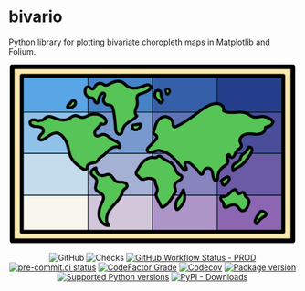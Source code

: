 # bivario
Python library for plotting bivariate choropleth maps in Matplotlib and Folium.

<p align="center">
  <img src="https://raw.githubusercontent.com/RaczeQ/bivario/main/images/bivario_logo.png" style="max-width: 500px;"><br/>
</p>

<p align="center">
    <img alt="GitHub" src="https://img.shields.io/github/license/raczeq/bivario?logo=mit&logoColor=%23fff">
    <img src="https://img.shields.io/github/checks-status/raczeq/bivario/main?logo=GitHubActions&logoColor=%23fff" alt="Checks">
    <a href="https://github.com/raczeq/bivario/actions/workflows/ci-prod.yml" target="_blank"><img alt="GitHub Workflow Status - PROD" src="https://img.shields.io/github/actions/workflow/status/raczeq/bivario/ci-prod.yml?label=build-prod&logo=GitHubActions&logoColor=%23fff"></a>
    <a href="https://results.pre-commit.ci/latest/github/raczeq/bivario/main" target="_blank"><img src="https://results.pre-commit.ci/badge/github/raczeq/bivario/main.svg" alt="pre-commit.ci status"></a>
    <a href="https://www.codefactor.io/repository/github/raczeq/bivario"><img alt="CodeFactor Grade" src="https://img.shields.io/codefactor/grade/github/raczeq/bivario?logo=codefactor&logoColor=%23fff"></a>
    <a href="https://app.codecov.io/gh/raczeq/bivario/tree/main"><img alt="Codecov" src="https://img.shields.io/codecov/c/github/raczeq/bivario?logo=codecov&token=PRS4E02ZX0&logoColor=%23fff"></a>
    <a href="https://pypi.org/project/bivario" target="_blank"><img src="https://img.shields.io/pypi/v/bivario?color=%2334D058&label=pypi%20package&logo=pypi&logoColor=%23fff" alt="Package version"></a>
    <a href="https://pypi.org/project/bivario" target="_blank"><img src="https://img.shields.io/pypi/pyversions/bivario.svg?color=%2334D058&logo=python&logoColor=%23fff" alt="Supported Python versions"></a>
    <a href="https://pypi.org/project/bivario" target="_blank"><img alt="PyPI - Downloads" src="https://img.shields.io/pypi/dm/bivario"></a>
</p>
